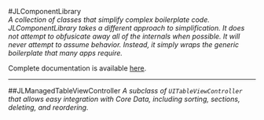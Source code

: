 #JLComponentLibrary    
*A collection of classes that simplify complex boilerplate code. JLComponentLibrary takes a different approach to simplification. It does not attempt to obfusicate away all of the internals when possible. It will never attempt to assume behavior. Instead, it simply wraps the generic boilerplate that many apps require.*

Complete documentation is available [here][1].

---
##JLManagedTableViewController
*A subclass of `UITableViewController` that allows easy integration with Core Data, including sorting, sections, deleting, and reordering.*


[1]: http://jlawr3nc3.github.com/JLComponentLibrary/
